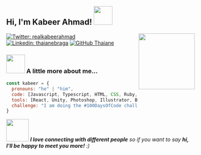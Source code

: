 
<h2> Hi, I'm Kabeer Ahmad! <img src="https://media.giphy.com/media/mGcNjsfWAjY5AEZNw6/giphy.gif" width="50"></h2>
<img align='right' src="https://media.giphy.com/media/8UGoPjDUAl91POg0yS/giphy.gif" width="150">

[![Twitter: realkabeerahmad](https://img.shields.io/twitter/follow/realkabeerahmad?style=social)](https://twitter.com/realkabeerahmad)
[![Linkedin: thaianebraga](https://img.shields.io/badge/-realkabeerahmad-blue?style=flat-square&logo=Linkedin&logoColor=white&link=https://www.linkedin.com/in/realkabeerahmad/)](https://www.linkedin.com/in/realkabeerahmad/)
[![GitHub Thaiane](https://img.shields.io/github/followers/realkabeerahmad?label=follow&style=social)](https://github.com/realkabeerahmad)

### <img src="https://media.giphy.com/media/VgCDAzcKvsR6OM0uWg/giphy.gif" width="50"> A little more about me...  

```javascript
const kabeer = {
  pronouns: "he" | "him",
  code: [Javascript, Typescript, HTML, CSS, Ruby, C#, C++, C],
  tools: [React, Unity, Photoshop, Illustrator, Blender],
  challenge: "I am doing the #100DaysOfCode challenge focused on unity and C#"
}
```

<img src="https://media.giphy.com/media/LnQjpWaON8nhr21vNW/giphy.gif" width="60"> <em><b>I love connecting with different people</b> so if you want to say <b>hi, I'll be happy to meet you more!</b> :)</em>
